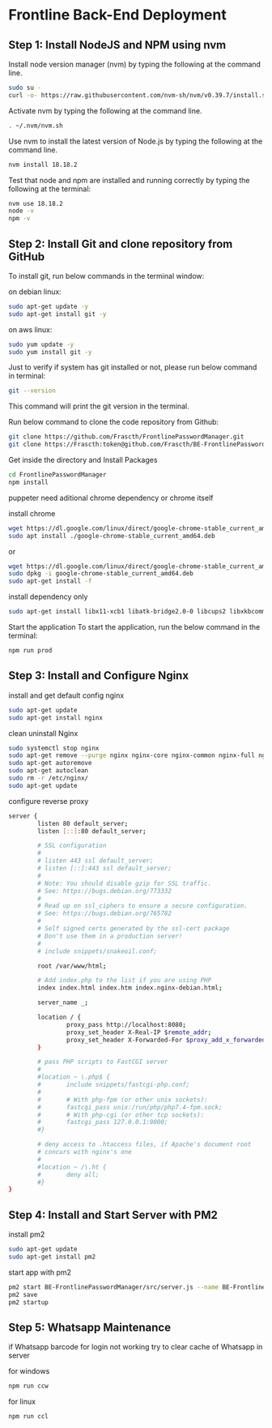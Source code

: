 # Frontline Back-End Deployment

## Step 1: Install NodeJS and NPM using nvm
Install node version manager (nvm) by typing the following at the command line.

```bash
sudo su -
curl -o- https://raw.githubusercontent.com/nvm-sh/nvm/v0.39.7/install.sh | bash
```
Activate nvm by typing the following at the command line.

```bash
. ~/.nvm/nvm.sh
```

Use nvm to install the latest version of Node.js by typing the following at the command line.

```bash
nvm install 18.18.2
```

Test that node and npm are installed and running correctly by typing the following at the terminal:

```bash
nvm use 18.18.2
node -v
npm -v
```

## Step 2: Install Git and clone repository from GitHub
To install git, run below commands in the terminal window:

on debian linux:
```bash
sudo apt-get update -y
sudo apt-get install git -y
```

on aws linux:
```bash
sudo yum update -y
sudo yum install git -y
```

Just to verify if system has git installed or not, please run below command in terminal:
```bash
git --version
```

This command will print the git version in the terminal.

Run below command to clone the code repository from Github:

```bash
git clone https://github.com/Frascth/FrontlinePasswordManager.git
git clone https://Frascth:token@github.com/Frascth/BE-FrontlinePasswordManager
```

Get inside the directory and Install Packages

```bash
cd FrontlinePasswordManager
npm install
```

puppeter need aditional chrome dependency or chrome itself

install chrome
```bash
wget https://dl.google.com/linux/direct/google-chrome-stable_current_amd64.deb
sudo apt install ./google-chrome-stable_current_amd64.deb
```

or

```bash
wget https://dl.google.com/linux/direct/google-chrome-stable_current_amd64.deb
sudo dpkg -i google-chrome-stable_current_amd64.deb
sudo apt-get install -f
```

install dependency only
```bash
sudo apt-get install libx11-xcb1 libatk-bridge2.0-0 libcups2 libxkbcommon0 libxcomposite1 libxdamage1 libxfixes3 libxrandr2 libgbm1 libpango-1.0-0 libx11-xcb1 libxcomposite1 libasound2 libatk1.0-0 libatk-bridge2.0-0 libcairo2 libcups2 libdbus-1-3 libexpat1 libfontconfig1 libgbm1 libgcc1 libglib2.0-0 libgtk-3-0 libnspr4 libpango-1.0-0 libpangocairo-1.0-0 libstdc++6 libx11-6 libx11-xcb1 libxcb1 libxcomposite1 libxcursor1 libxdamage1 libxext6 libxfixes3 libxi6 libxrandr2 libxrender1 libxss1 libxtst6 libcairo2

```

Start the application
To start the application, run the below command in the terminal:

```bash
npm run prod
```


## Step 3: Install and Configure Nginx
install and get default config nginx
```bash
sudo apt-get update
sudo apt-get install nginx
```

clean uninstall Nginx
```bash
sudo systemctl stop nginx
sudo apt-get remove --purge nginx nginx-core nginx-common nginx-full nginx-light nginx-extras --y
sudo apt-get autoremove
sudo apt-get autoclean
sudo rm -r /etc/nginx/
sudo apt-get update
```

configure reverse proxy
```bash
server {
        listen 80 default_server;
        listen [::]:80 default_server;

        # SSL configuration
        #
        # listen 443 ssl default_server;
        # listen [::]:443 ssl default_server;
        #
        # Note: You should disable gzip for SSL traffic.
        # See: https://bugs.debian.org/773332
        #
        # Read up on ssl_ciphers to ensure a secure configuration.
        # See: https://bugs.debian.org/765782
        #
        # Self signed certs generated by the ssl-cert package
        # Don't use them in a production server!
        #
        # include snippets/snakeoil.conf;

        root /var/www/html;

        # Add index.php to the list if you are using PHP
        index index.html index.htm index.nginx-debian.html;

        server_name _;

        location / {
                proxy_pass http://localhost:8080;
                proxy_set_header X-Real-IP $remote_addr;
                proxy_set_header X-Forwarded-For $proxy_add_x_forwarded_for;
        }

        # pass PHP scripts to FastCGI server
        #
        #location ~ \.php$ {
        #       include snippets/fastcgi-php.conf;
        #
        #       # With php-fpm (or other unix sockets):
        #       fastcgi_pass unix:/run/php/php7.4-fpm.sock;
        #       # With php-cgi (or other tcp sockets):
        #       fastcgi_pass 127.0.0.1:9000;
        #}

        # deny access to .htaccess files, if Apache's document root
        # concurs with nginx's one
        #
        #location ~ /\.ht {
        #       deny all;
        #}
}
```

## Step 4: Install and Start Server with PM2
install pm2
```bash
sudo apt-get update
sudo apt-get install pm2
```

start app with pm2
```bash
pm2 start BE-FrontlinePasswordManager/src/server.js --name BE-Frontline
pm2 save
pm2 startup
```

## Step 5: Whatsapp Maintenance
if Whatsapp barcode for login not working try to clear cache of Whatsapp in server

for windows
```bash
npm run ccw
```

for linux
```bash
npm run ccl
```